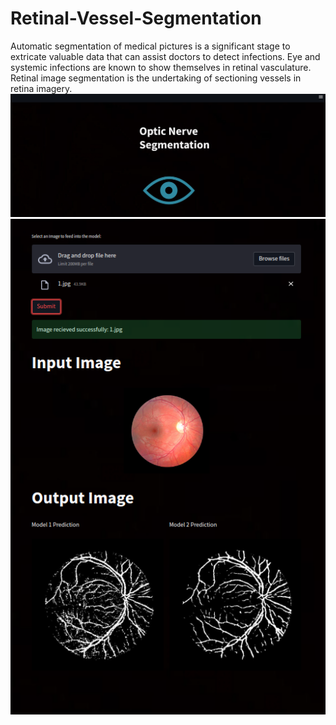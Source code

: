 # Retinal-Vessel-Segmentation
Automatic segmentation of medical pictures is a significant stage to extricate valuable data that can assist doctors to detect infections. Eye and systemic infections are known to show themselves in retinal vasculature. Retinal image segmentation is the undertaking of sectioning vessels in retina imagery.
![alt text](https://github.com/akkinasrikar/Retinal-Vessel-Segmentation/blob/33a6f5ec281bb348baf1aafbe6bf3b0e48135abe/ss/Screenshot%20from%202022-09-25%2010-35-57.png)
![alt text](https://github.com/akkinasrikar/Retinal-Vessel-Segmentation/blob/08a4ac190797ff7c4a76074f1f91d0b5ca915c3c/ss/Screenshot%20from%202022-09-25%2010-36-36.png)

